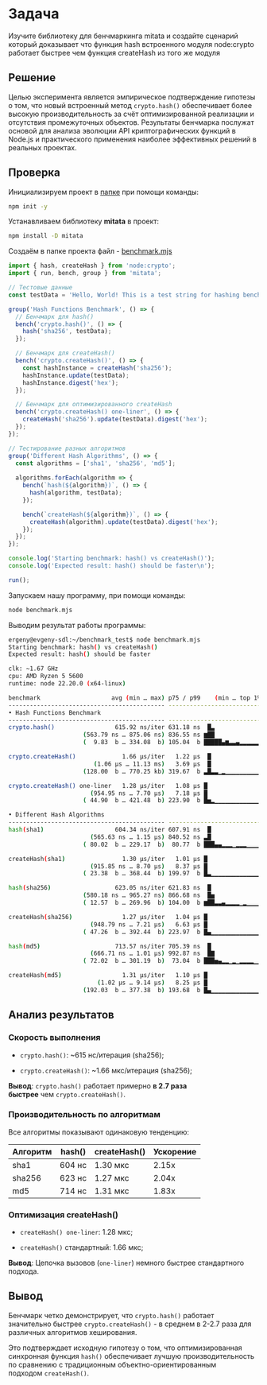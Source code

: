 # Задача

Изучите библиотеку для бенчмаркинга mitata
и создайте сценарий который доказывает что функция hash встроенного модуля node:crypto работает быстрее чем функция createHash из того же модуля

## Решение

Целью эксперимента является эмпирическое подтверждение гипотезы о том, что новый встроенный метод `crypto.hash()` обеспечивает более высокую производительность за счёт оптимизированной реализации и отсутствия промежуточных объектов. Результаты бенчмарка послужат основой для анализа эволюции API криптографических функций в Node.js и практического применения наиболее эффективных решений в реальных проектах.

## Проверка

Инициализируем проект в [папке](./benchmark_test/) при помощи команды:

```bash
npm init -y
```

Устанавливаем библиотеку **mitata** в проект:

```bash
npm install -D mitata
```

Создаём в папке проекта файл - [benchmark.mjs](./benchmark_test/benchmark.mjs)

```js
import { hash, createHash } from 'node:crypto';
import { run, bench, group } from 'mitata';

// Тестовые данные
const testData = 'Hello, World! This is a test string for hashing benchmark.';

group('Hash Functions Benchmark', () => {
  // Бенчмарк для hash()
  bench('crypto.hash()', () => {
    hash('sha256', testData);
  });

  // Бенчмарк для createHash()
  bench('crypto.createHash()', () => {
    const hashInstance = createHash('sha256');
    hashInstance.update(testData);
    hashInstance.digest('hex');
  });

  // Бенчмарк для оптимизированного createHash
  bench('crypto.createHash() one-liner', () => {
    createHash('sha256').update(testData).digest('hex');
  });
});

// Тестирование разных алгоритмов
group('Different Hash Algorithms', () => {
  const algorithms = ['sha1', 'sha256', 'md5'];
  
  algorithms.forEach(algorithm => {
    bench(`hash(${algorithm})`, () => {
      hash(algorithm, testData);
    });

    bench(`createHash(${algorithm})`, () => {
      createHash(algorithm).update(testData).digest('hex');
    });
  });
});

console.log('Starting benchmark: hash() vs createHash()');
console.log('Expected result: hash() should be faster\n');

run();
```

Запускаем нашу программу, при помощи команды:

```bash
node benchmark.mjs
```

Выводим результат работы программы:

```bash
ergeny@evgeny-sdl:~/benchmark_test$ node benchmark.mjs
Starting benchmark: hash() vs createHash()
Expected result: hash() should be faster

clk: ~1.67 GHz
cpu: AMD Ryzen 5 5600
runtime: node 22.20.0 (x64-linux)

benchmark                    avg (min … max) p75 / p99    (min … top 1%)
-------------------------------------------- -------------------------------
• Hash Functions Benchmark
-------------------------------------------- -------------------------------
crypto.hash()                 615.92 ns/iter 631.18 ns  █▃                  
                     (563.79 ns … 875.06 ns) 836.55 ns ▆██                  
                     (  9.83  b … 334.08  b) 105.04  b █████▄▆▃▃▄▂▂▂▂▂▂▁▁▁▂▂

crypto.createHash()             1.66 µs/iter   1.22 µs  █                   
                        (1.06 µs … 11.13 ms)   3.69 µs  █                   
                     (128.00  b … 770.25 kb) 319.67  b ▃█▃▃▁▂▁▁▁▁▁▁▁▁▁▁▁▁▁▁▁

crypto.createHash() one-liner   1.28 µs/iter   1.08 µs █                    
                       (954.95 ns … 7.70 µs)   7.18 µs █                    
                     ( 44.90  b … 421.48  b) 223.90  b █▅▂▁▁▁▁▁▁▁▁▁▁▁▁▁▁▁▁▁▁

• Different Hash Algorithms
-------------------------------------------- -------------------------------
hash(sha1)                    604.34 ns/iter 607.91 ns  █                   
                       (565.63 ns … 1.15 µs) 840.52 ns ▃█                   
                     ( 80.02  b … 229.17  b)  80.77  b ███▄▄▂▂▂▁▂▂▂▁▁▁▁▁▁▁▁▁

createHash(sha1)                1.30 µs/iter   1.01 µs █                    
                       (915.85 ns … 8.70 µs)   8.37 µs █                    
                     ( 23.38  b … 368.44  b) 199.97  b █▃▁▁▁▁▁▁▁▁▁▁▁▁▁▁▁▁▁▁▁

hash(sha256)                  623.05 ns/iter 621.83 ns  █                   
                     (580.18 ns … 965.27 ns) 866.68 ns  █▅                  
                     ( 12.57  b … 269.96  b) 104.00  b ▆██▃▃▄▂▂▂▂▁▂▁▁▁▁▁▁▁▁▁

createHash(sha256)              1.27 µs/iter   1.04 µs █                    
                       (948.79 ns … 7.21 µs)   6.63 µs █                    
                     ( 47.26  b … 392.44  b) 223.97  b █▄▁▁▁▁▁▁▁▁▁▁▁▁▁▁▁▁▁▁▁

hash(md5)                     713.57 ns/iter 705.39 ns  █                   
                       (666.71 ns … 1.01 µs) 992.87 ns  █▇                  
                     ( 72.02  b … 301.19  b)  73.04  b ███▅▄▂▂▁▂▁▂▂▂▂▁▁▁▁▂▁▁

createHash(md5)                 1.31 µs/iter   1.10 µs █                    
                         (1.02 µs … 9.14 µs)   8.25 µs █                    
                     (192.03  b … 377.38  b) 193.68  b █▄▁▁▁▁▁▁▁▁▁▁▁▁▁▁▁▁▁▁▁


```

## Анализ результатов

### Скорость выполнения

- `crypto.hash()`: ~615 нс/итерация (sha256);

- `crypto.createHash()`: ~1.66 мкс/итерация (sha256);

**Вывод**: `crypto.hash()` работает примерно **в 2.7 раза быстрее** чем `crypto.createHash()`.

### **Производительность по алгоритмам**

Все алгоритмы показывают одинаковую тенденцию:

| Алгоритм | hash() | createHash() | Ускорение |
| -------- | ------ | ------------ | --------- |
| sha1     | 604 нс | 1.30 мкс     | 2.15x     |
| sha256   | 623 нс | 1.27 мкс     | 2.04x     |
| md5      | 714 нс | 1.31 мкс     | 1.83x     |

### **Оптимизация createHash()**

- `createHash() one-liner`: 1.28 мкс;

- `createHash()` стандартный: 1.66 мкс;

**Вывод**: Цепочка вызовов (`one-liner`) немного быстрее стандартного подхода.

## Вывод

Бенчмарк четко демонстрирует, что `crypto.hash()` работает значительно быстрее `crypto.createHash()` - в среднем в 2-2.7 раза для различных алгоритмов хеширования.

Это подтверждает исходную гипотезу о том, что оптимизированная синхронная функция `hash()` обеспечивает лучшую производительность по сравнению с традиционным объектно-ориентированным подходом `createHash()`.
